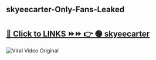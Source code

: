 
 ## skyeecarter-Only-Fans-Leaked

# <h2><a href="https://clipsfans.com/skyeecarter&ref=git">🔗 Click to LINKS ⏩⏩ 👉 🟢 skyeecarter </a></h2>

<a href="https://clipsfans.com/skyeecarter&ref=git" rel="nofollow" data-target="animated-image.originalLink"><img src="https://i.ibb.co.com/xMMVF88/686577567.gif" alt="Viral Video Original" style="max-width: 100%; display: inline-block;" data-target="animated-image.originalImage"></a>
